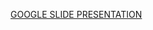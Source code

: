 [GOOGLE SLIDE PRESENTATION](https://docs.google.com/presentation/d/1oBG04dmTUMlyVrlXENFrVYv2byGMZqBb/edit?usp=drive_link&ouid=106577312720845901210&rtpof=true&sd=true)
